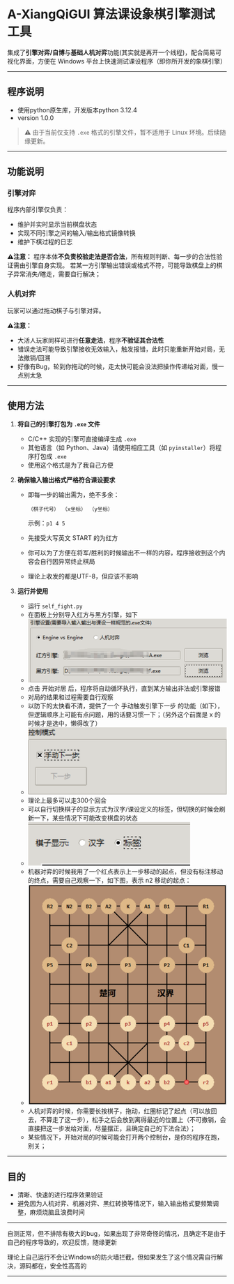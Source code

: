 # A-XiangQiGUI 算法课设象棋引擎测试工具

集成了**引擎对弈/自博**与**基础人机对弈**功能(其实就是再开一个线程)，配合简易可视化界面，方便在 Windows 平台上快速测试课设程序（即你所开发的象棋引擎）


---

##  程序说明

* 使用python原生库，开发版本python 3.12.4
* version 1.0.0

>  ⚠️ 由于当前仅支持 `.exe` 格式的引擎文件，暂不适用于 Linux 环境。后续随缘更新。

---

##  功能说明

### 引擎对弈

程序内部引擎仅负责：

* 维护并实时显示当前棋盘状态
* 实现不同引擎之间的输入/输出格式镜像转换
* 维护下棋过程的日志

**⚠️注意：**
程序本体**不负责校验走法是否合法**，所有规则判断、每一步的合法性验证需由引擎自身实现。
若某一方引擎输出错误或格式不符，可能导致棋盘上的棋子异常消失/瞎走，需要自行解决；

### 人机对弈

玩家可以通过拖动棋子与引擎对弈。

**⚠️注意：**
* 大活人玩家同样可进行**任意走法**，程序**不验证其合法性**
* 错误走法可能导致引擎接收无效输入，触发报错，此时只能重新开始对局，无法撤销/回溯
* 好像有Bug，轮到你拖动的时候，走太快可能会没法把操作传递给对面，慢一点别太急

---

##  使用方法

1. **将自己的引擎打包为 `.exe` 文件**

   * C/C++ 实现的引擎可直接编译生成 `.exe`
   * 其他语言（如 Python、Java）请使用相应工具（如 `pyinstaller`）将程序打包成 `.exe`
   * 使用这个格式是为了我自己方便
  


2. **确保输入输出格式严格符合课设要求**

   * 即每一步的输出需为，绝不多余：
     ```
     （棋子代号） （x坐标） （y坐标）
     ```

     示例：`p1 4 5`
    * 先接受大写英文 START 的为红方
    * 你可以为了方便在将军/胜利的时候输出不一样的内容，程序接收到这个内容会自行因异常终止棋局
    * 理论上收发的都是UTF-8，但应该不影响


3. **运行并使用**

   * 运行 `self_fight.py`
   * 在面板上分别导入红方与黑方引擎，如下
   * 
      ![x](./img/1.png)
   * 点击 开始对居 后，程序将自动循环执行，直到某方输出非法或引擎报错
   * 对局的结果和过程需要自行观察
   * 以防下的太快看不清，提供了一个 手动触发引擎下一步 的功能（如下），但逻辑顺序上可能有点问题，用的话要习惯一下；（另外这个前面是 x 的时候才是选中，懒得改了）
   * 
      ![x](./img/2.png)
   * 理论上最多可以走300个回合
   * 可以自行切换棋子的显示方式为汉字/课设定义的标签，但切换的时候会刷新一下，某些情况下可能改变棋盘的状态
   * 
      ![x](./img/3.png)
   * 机器对弈的时候我用了一个红点表示上一步移动的起点，但没有标注移动的终点，需要自己观察一下，如下图，表示 n2 移动的起点：
   * 
      ![x](./img/4.png)
   * 人机对弈的时候，你需要长按棋子，拖动，红圈标记了起点（可以放回去，不算走了这一步），松手之后会放到离得最近的位置上（不可撤销，会直接把这一步发给对面，尽量摆正，且确定自己的下法合法）；
   * 某些情况下，开始对局的时候可能会打开两个控制台，是你的程序在跑，别关；
  

---

##  目的

* 清晰、快速的进行程序效果验证
* 避免因为人机对弈、机器对弈、黑红转换等情况下，输入输出格式要频繁调整，麻烦烧脑且浪费时间

---

自测正常，但不排除有极大的bug，如果出现了非常奇怪的情况，且确定不是由于自己的程序导致的，欢迎反馈，随缘更新

理论上自己运行不会让Windows的防火墙拦截，但如果发生了这个情况需自行解决，源码都在，安全性高高的

---
